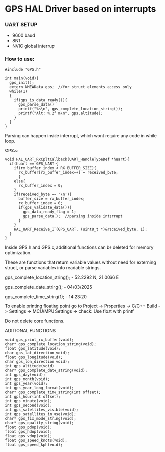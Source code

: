 # GPS HAL Driver based on interrupts

### UART SETUP

- 9600 baud
- 8N1
- NVIC global interrupt


### How to use:
```
#include "GPS.h"

int main(void){
  gps_init();
  extern NMEAData gps;  //for struct elements access only
  while(1)
  {
    if(gps_is_data_ready()){
      gps_parse_data();
      printf("%s\n", gps_complete_location_string());
      printf("Alt: %.2f m\n", gps.altitude);
    }
  }
}
```


Parsing can happen inside interrupt, which wont require any code in while loop.

GPS.c
```
void HAL_UART_RxCpltCallback(UART_HandleTypeDef *huart){
  if(huart == GPS_UART){
    if(rx_buffer_index < RX_BUFFER_SIZE){
      rx_buffer[rx_buffer_index++] = received_byte;
      }
    else{
      rx_buffer_index = 0;
    }
    if(received_byte == '\n'){
      buffer_size = rx_buffer_index;
      rx_buffer_index = 0;
      if(gps_validate_data()){
        gps_data_ready_flag = 1;
        gps_parse_data();  //parsing inside interrupt
      }
    }
    HAL_UART_Receive_IT(GPS_UART, (uint8_t *)&received_byte, 1);
  }
}
```


Inside GPS.h and GPS.c, additional functions can be deleted for memory optimization.

These are functions that return variable values without need for externing struct, or parse variables into readable strings.

gps_complete_location_string();  - 52.2292 N, 21.0066 E

gps_complete_date_string();    - 04/03/2025

gps_complete_time_string(1);    - 14:23:20

To enable printing floating point go to Project -> Properties -> C/C++ Build -> Settings -> MCU/MPU Settings -> check: Use float with printf

Do not delete core functions.

ADITIONAL FUNCTIONS:
```
void gps_print_rx_buffer(void);
char* gps_complete_location_string(void);
float gps_latitude(void);
char gps_lat_direction(void);
float gps_longitude(void);
char gps_lon_direction(void);
int gps_altitude(void);
char* gps_complete_date_string(void);
int gps_day(void);
int gps_month(void);
int gps_year(void);
int gps_year_long_format(void);
char* gps_complete_time_string(int offset);
int gps_hour(int offset);
int gps_minute(void);
int gps_second(void);
int gps_satellites_visible(void);
int gps_satellites_in_use(void);
char* gps_fix_mode_string(void);
char* gps_quality_string(void);
float gps_pdop(void);
float gps_hdop(void);
float gps_vdop(void);
float gps_speed_knots(void);
float gps_speed_kph(void);
```

